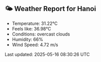 <!-- WEATHER-START -->
## 🌤 Weather Report for Hanoi

- Temperature: 31.22°C
- Feels like: 36.98°C
- Conditions: overcast clouds
- Humidity: 66%
- Wind Speed: 4.72 m/s

Last updated: 2025-05-16 08:30:26 UTC
<!-- WEATHER-END -->
